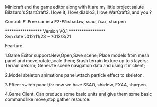 Minicraft and the game editor along with it are my little project salute Bilzzard's StartCraft2.
I love it, I love diablo3, I love WarCraft3, and you ?

Control:
F1:Free camera
F2-F5:shadow, ssao, fxaa, sharpen

*****************  	Version V0.1		*****************	
Svn date 2012/11/23 ~ 2013/3/21

Fearture

1.Game Editor support.New,Open,Save scene; Place models from mesh panel and move,rotate,scale them;
Brush terrain texture up to 5 layers; Terrain deform; Generate scene navigation data and using it in client;

2.Model skeleton animations panel.Attach particle effect to skeleton.

3.Effect switch panel,for now we have SSAO, shadow, FXAA, sharpen.

4.Game Client. Can pruduce some basic units and give them some basic command like move,stop,gather resource. 
